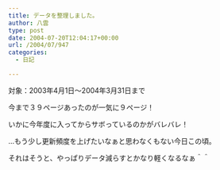 ```yaml
---
title: データを整理しました。
author: 八雲
type: post
date: 2004-07-20T12:04:17+00:00
url: /2004/07/947
categories:
  - 日記

---
```

対象：2003年4月1日～2004年3月31日まで
  
今まで３９ページあったのが一気に９ページ！
  
いかに今年度に入ってからサボっているのかがバレバレ！
  
…もう少し更新頻度を上げたいなぁと思わなくもない今日この頃。

それはそうと、やっぱりデータ減らすとかなり軽くなるなぁ＾＾
